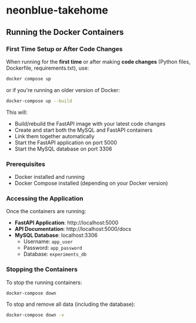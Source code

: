 # neonblue-takehome

## Running the Docker Containers

### First Time Setup or After Code Changes

When running for the **first time** or after making **code changes** (Python files, Dockerfile, requirements.txt), use:

```bash
docker compose up
```
or if you're running an older version of Docker:
```bash
docker-compose up --build
```
This will:
- Build/rebuild the FastAPI image with your latest code changes
- Create and start both the MySQL and FastAPI containers
- Link them together automatically
- Start the FastAPI application on port 5000
- Start the MySQL database on port 3306

### Prerequisites

- Docker installed and running
- Docker Compose installed (depending on your Docker version)

### Accessing the Application

Once the containers are running:

- **FastAPI Application**: http://localhost:5000
- **API Documentation**: http://localhost:5000/docs
- **MySQL Database**: localhost:3306
  - Username: `app_user`
  - Password: `app_password`
  - Database: `experiments_db`

### Stopping the Containers

To stop the running containers:

```bash
docker-compose down
```

To stop and remove all data (including the database):

```bash
docker-compose down -v
```